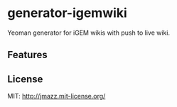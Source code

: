 # generator-igemwiki
Yeoman generator for iGEM wikis with push to live wiki.

## Features


## License

MIT: http://jmazz.mit-license.org/
